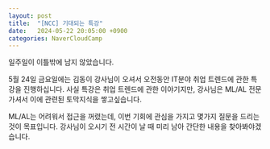 ```yaml
---
layout: post
title:  "[NCC] 기대되는 특강"
date:   2024-05-22 20:05:00 +0900
categories: NaverCloudCamp
---
```

일주일이 이틀밖에 남지 않았습니다.

5월 24일 금요일에는 김동이 강사님이 오셔서 
오전동안 IT분야 취업 트렌드에 관한 특강을 진행하십니다.
사실 특강은 취업 트렌드에 관한 이야기지만,
강사님은 ML/AL 전문가셔서 이에 관련된 토막지식을 쌓고싶습니다.

ML/AL는 어려워서 접근을 꺼렸는데,
이번 기회에 관심을 가지고 몇가지 질문을 드리는 것이 목표입니다.
강사님이 오시기 전 시간이 날 때 
미리 남아 간단한 내용을 찾아봐야겠습니다.

